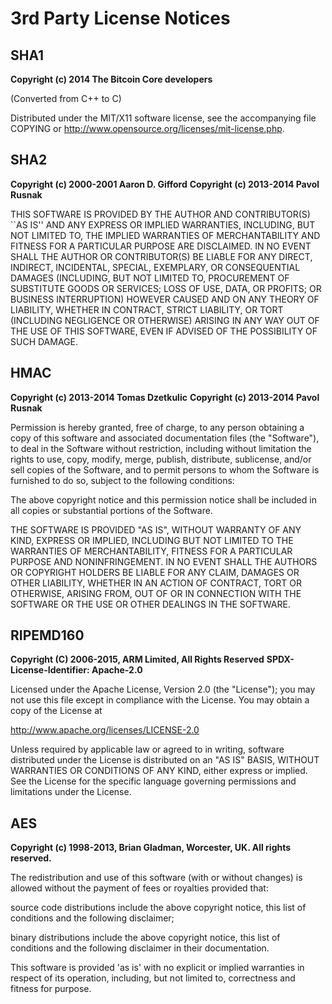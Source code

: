 # 3rd Party License Notices

## SHA1

**Copyright (c) 2014 The Bitcoin Core developers**

(Converted from C++ to C)

Distributed under the MIT/X11 software license, see the accompanying
file COPYING or http://www.opensource.org/licenses/mit-license.php.

## SHA2

**Copyright (c) 2000-2001 Aaron D. Gifford**
**Copyright (c) 2013-2014 Pavol Rusnak**

THIS SOFTWARE IS PROVIDED BY THE AUTHOR AND CONTRIBUTOR(S) ``AS IS'' AND
ANY EXPRESS OR IMPLIED WARRANTIES, INCLUDING, BUT NOT LIMITED TO, THE
IMPLIED WARRANTIES OF MERCHANTABILITY AND FITNESS FOR A PARTICULAR PURPOSE
ARE DISCLAIMED.  IN NO EVENT SHALL THE AUTHOR OR CONTRIBUTOR(S) BE LIABLE
FOR ANY DIRECT, INDIRECT, INCIDENTAL, SPECIAL, EXEMPLARY, OR CONSEQUENTIAL
DAMAGES (INCLUDING, BUT NOT LIMITED TO, PROCUREMENT OF SUBSTITUTE GOODS
OR SERVICES; LOSS OF USE, DATA, OR PROFITS; OR BUSINESS INTERRUPTION)
HOWEVER CAUSED AND ON ANY THEORY OF LIABILITY, WHETHER IN CONTRACT, STRICT
LIABILITY, OR TORT (INCLUDING NEGLIGENCE OR OTHERWISE) ARISING IN ANY WAY
OUT OF THE USE OF THIS SOFTWARE, EVEN IF ADVISED OF THE POSSIBILITY OF
SUCH DAMAGE.

## HMAC

**Copyright (c) 2013-2014 Tomas Dzetkulic**
**Copyright (c) 2013-2014 Pavol Rusnak**

Permission is hereby granted, free of charge, to any person obtaining
a copy of this software and associated documentation files (the "Software"),
to deal in the Software without restriction, including without limitation
the rights to use, copy, modify, merge, publish, distribute, sublicense,
and/or sell copies of the Software, and to permit persons to whom the
Software is furnished to do so, subject to the following conditions:

The above copyright notice and this permission notice shall be included
in all copies or substantial portions of the Software.

THE SOFTWARE IS PROVIDED "AS IS", WITHOUT WARRANTY OF ANY KIND, EXPRESS
OR IMPLIED, INCLUDING BUT NOT LIMITED TO THE WARRANTIES OF MERCHANTABILITY,
FITNESS FOR A PARTICULAR PURPOSE AND NONINFRINGEMENT. IN NO EVENT SHALL
THE AUTHORS OR COPYRIGHT HOLDERS BE LIABLE FOR ANY CLAIM, DAMAGES
OR OTHER LIABILITY, WHETHER IN AN ACTION OF CONTRACT, TORT OR OTHERWISE,
ARISING FROM, OUT OF OR IN CONNECTION WITH THE SOFTWARE OR THE USE OR
OTHER DEALINGS IN THE SOFTWARE.

## RIPEMD160

**Copyright (C) 2006-2015, ARM Limited, All Rights Reserved**
**SPDX-License-Identifier: Apache-2.0**

Licensed under the Apache License, Version 2.0 (the "License"); you may
not use this file except in compliance with the License.
You may obtain a copy of the License at

http://www.apache.org/licenses/LICENSE-2.0

Unless required by applicable law or agreed to in writing, software
distributed under the License is distributed on an "AS IS" BASIS, WITHOUT
WARRANTIES OR CONDITIONS OF ANY KIND, either express or implied.
See the License for the specific language governing permissions and
limitations under the License.

## AES

**Copyright (c) 1998-2013, Brian Gladman, Worcester, UK. All rights reserved.**

The redistribution and use of this software (with or without changes)
is allowed without the payment of fees or royalties provided that:

  source code distributions include the above copyright notice, this
  list of conditions and the following disclaimer;

  binary distributions include the above copyright notice, this list
  of conditions and the following disclaimer in their documentation.

This software is provided 'as is' with no explicit or implied warranties
in respect of its operation, including, but not limited to, correctness
and fitness for purpose.

